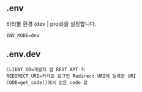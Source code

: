 ## .env
바라볼 환경 (dev | prod)을 설정합니다.
```
ENV_MODE=dev
```
## .env.dev
```
CLIENT_ID=개발자 앱 REST APT 키
REDIRECT_URI=카카오 로그인 Redirect URI에 등록한 URI
CODE=get_code()에서 얻은 code 값
```
